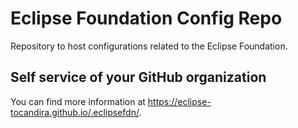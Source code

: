 # Eclipse Foundation Config Repo

Repository to host configurations related to the Eclipse Foundation.

## Self service of your GitHub organization

You can find more information at <https://eclipse-tocandira.github.io/.eclipsefdn/>.
